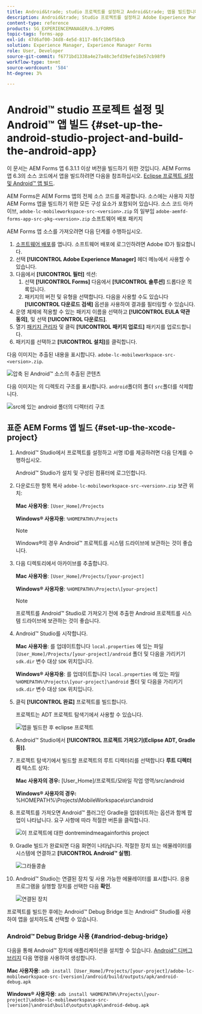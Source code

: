 ```yaml
---
title: Android&trade; studio 프로젝트를 설정하고 Android&trade; 앱을 빌드합니다.
description: Android&trade; Studio 프로젝트를 설정하고 Adobe Experience Manager(AEM) Forms 앱용 설치 관리자를 빌드하는 절차
content-type: reference
products: SG_EXPERIENCEMANAGER/6.3/FORMS
topic-tags: forms-app
exl-id: 47d6af00-34d8-4e5d-8117-86fc1b6f58cb
solution: Experience Manager, Experience Manager Forms
role: User, Developer
source-git-commit: f6771bd1338a4e27a48c3efd39efe18e57cb98f9
workflow-type: tm+mt
source-wordcount: '584'
ht-degree: 3%

---
```


# Android™ studio 프로젝트 설정 및 Android™ 앱 빌드 {#set-up-the-android-studio-project-and-build-the-android-app}

이 문서는 AEM Forms 앱 6.3.1.1 이상 버전을 빌드하기 위한 것입니다. AEM Forms 앱 6.3의 소스 코드에서 앱을 빌드하려면 다음을 참조하십시오. [Eclipse 프로젝트 설정 및 Android™ 앱 빌드](/help/forms/using/setup-eclipse-project-build-installer.md).

AEM Forms은 AEM Forms 앱의 전체 소스 코드를 제공합니다. 소스에는 사용자 지정 AEM Forms 앱을 빌드하기 위한 모든 구성 요소가 포함되어 있습니다. 소스 코드 아카이브, `adobe-lc-mobileworkspace-src-<version>.zip` 의 일부임 `adobe-aemfd-forms-app-src-pkg-<version>.zip` 소프트웨어 배포 패키지

AEM Forms 앱 소스를 가져오려면 다음 단계를 수행하십시오.

1. [소프트웨어 배포](https://experience.adobe.com/downloads)를 엽니다. 소프트웨어 배포에 로그인하려면 Adobe ID가 필요합니다.
1. 선택 **[!UICONTROL Adobe Experience Manager]** 헤더 메뉴에서 사용할 수 있습니다.
1. 다음에서 **[!UICONTROL 필터]** 섹션:
   1. 선택 **[!UICONTROL Forms]** 다음에서 **[!UICONTROL 솔루션]** 드롭다운 목록입니다.
   2. 패키지의 버전 및 유형을 선택합니다. 다음을 사용할 수도 있습니다 **[!UICONTROL 다운로드 검색]** 옵션을 사용하여 결과를 필터링할 수 있습니다.
1. 운영 체제에 적용할 수 있는 패키지 이름을 선택하고 **[!UICONTROL EULA 약관 동의]**, 및 선택 **[!UICONTROL 다운로드]**.
1. 열기 [패키지 관리자](https://experienceleague.adobe.com/docs/experience-manager-65/administering/contentmanagement/package-manager.html)  및 클릭 **[!UICONTROL 패키지 업로드]** 패키지를 업로드합니다.
1. 패키지를 선택하고 **[!UICONTROL 설치]**&#x200B;를 클릭합니다.

다음 이미지는 추출된 내용을 표시합니다. `adobe-lc-mobileworkspace-src-<version>.zip`.

![압축 된 Android™ 소스의 추출된 콘텐츠](assets/mws-content-1.png)

다음 이미지는 의 디렉토리 구조를 표시합니다. `android`폴더의 폴더 `src`폴더를 삭제합니다.

![src에 있는 android 폴더의 디렉터리 구조](assets/android-folder.png)

## 표준 AEM Forms 앱 빌드 {#set-up-the-xcode-project}

1. Android™ Studio에서 프로젝트를 설정하고 서명 ID를 제공하려면 다음 단계를 수행하십시오.

   Android™ Studio가 설치 및 구성된 컴퓨터에 로그인합니다.

1. 다운로드한 항목 복사 `adobe-lc-mobileworkspace-src-<version>.zip` 보관 위치:

   **Mac 사용자용**: `[User_Home]/Projects`

   **Windows® 사용자용**: `%HOMEPATH%\Projects`

   >[!NOTE]
   >
   >Windows®의 경우 Android™ 프로젝트를 시스템 드라이브에 보관하는 것이 좋습니다.

1. 다음 디렉토리에서 아카이브를 추출합니다.

   **Mac 사용자용**: `[User_Home]/Projects/[your-project]`

   **Windows® 사용자용**: `%HOMEPATH%\Projects\[your-project]`

   >[!NOTE]
   >
   >프로젝트를 Android™ Studio로 가져오기 전에 추출한 Android 프로젝트를 시스템 드라이브에 보관하는 것이 좋습니다.

1. Android™ Studio를 시작합니다.

   **Mac 사용자용**: 를 업데이트합니다 `local.properties` 에 있는 파일 `[User_Home]/Projects/[your-project]/android` 폴더 및 다음을 가리키기 `sdk.dir` 변수 대상 `SDK` 위치입니다.

   **Windows® 사용자용**: 를 업데이트합니다 `local.properties` 에 있는 파일 `%HOMEPATH%\Projects\[your-project]\android` 폴더 및 다음을 가리키기 `sdk.dir` 변수 대상 `SDK` 위치입니다.

1. 클릭 **[!UICONTROL 완료]** 프로젝트를 빌드합니다.

   프로젝트는 ADT 프로젝트 탐색기에서 사용할 수 있습니다.

   ![앱을 빌드한 후 eclipse 프로젝트](assets/eclipsebuildmws.png)

1. Android™ Studio에서 **[!UICONTROL 프로젝트 가져오기(Eclipse ADT, Gradle 등)]**.
1. 프로젝트 탐색기에서 빌드할 프로젝트의 루트 디렉터리를 선택합니다 **루트 디렉터리** 텍스트 상자:

   **Mac 사용자의 경우:** [User_Home]/프로젝트/모바일 작업 영역/src/android

   **Windows® 사용자의 경우:** %HOMEPATH%\Projects\MobileWorkspace\src\android

1. 프로젝트를 가져오면 Android™ 플러그인 Gradle을 업데이트하는 옵션과 함께 팝업이 나타납니다. 요구 사항에 따라 적절한 버튼을 클릭합니다.

   ![이 프로젝트에 대한 dontremindmeagainforthis project](assets/dontremindmeagainforthisproject.png)

1. Gradle 빌드가 완료되면 다음 화면이 나타납니다. 적절한 장치 또는 에뮬레이터를 시스템에 연결하고 **[!UICONTROL Android™ 실행]**.

   ![그라들콩솔](assets/gradleconsole.png)

1. Android™ Studio는 연결된 장치 및 사용 가능한 에뮬레이터를 표시합니다. 응용 프로그램을 실행할 장치를 선택한 다음 **확인**.

   ![연결된 장치](assets/connecteddevice.png)

프로젝트를 빌드한 후에는 Android™ Debug Bridge 또는 Android™ Studio를 사용하여 앱을 설치하도록 선택할 수 있습니다.

### Android™ Debug Bridge 사용 {#andriod-debug-bridge}

다음을 통해 Android™ 장치에 애플리케이션을 설치할 수 있습니다. [Android™ 디버그 브리지](https://developer.android.com/tools/adb) 다음 명령을 사용하여 생성합니다.

**Mac 사용자용**: `adb install [User_Home]/Projects/[your-project]/adobe-lc-mobileworkspace-src-[version]/android/build/outputs/apk/android-debug.apk`

**Windows® 사용자용**: `adb install %HOMEPATH%\Projects\[your-project]\adobe-lc-mobileworkspace-src-[version]\android\build\outputs\apk\android-debug.apk`
